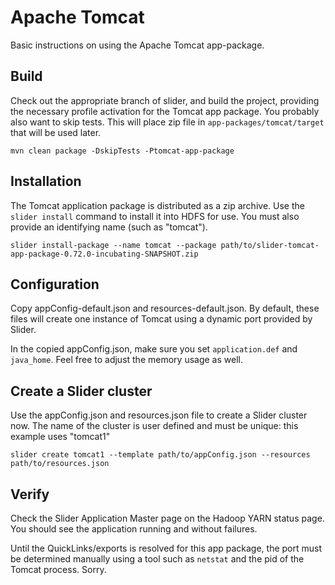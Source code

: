 <!---
   Licensed to the Apache Software Foundation (ASF) under one or more
   contributor license agreements.  See the NOTICE file distributed with
   this work for additional information regarding copyright ownership.
   The ASF licenses this file to You under the Apache License, Version 2.0
   (the "License"); you may not use this file except in compliance with
   the License.  You may obtain a copy of the License at

       http://www.apache.org/licenses/LICENSE-2.0

   Unless required by applicable law or agreed to in writing, software
   distributed under the License is distributed on an "AS IS" BASIS,
   WITHOUT WARRANTIES OR CONDITIONS OF ANY KIND, either express or implied.
   See the License for the specific language governing permissions and
   limitations under the License.
-->

# Apache Tomcat

Basic instructions on using the Apache Tomcat app-package.

## Build

Check out the appropriate branch of slider, and build the project, providing the
necessary profile activation for the Tomcat app package. You probably also
want to skip tests. This will place zip file in `app-packages/tomcat/target`
that will be used later.

`mvn clean package -DskipTests -Ptomcat-app-package`

## Installation

The Tomcat application package is distributed as a zip archive.
Use the `slider install` command to install it into HDFS for use.
You must also provide an identifying name (such as "tomcat").

`slider install-package --name tomcat --package path/to/slider-tomcat-app-package-0.72.0-incubating-SNAPSHOT.zip`

## Configuration

Copy appConfig-default.json and resources-default.json. By default, these files
will create one instance of Tomcat using a dynamic port provided by
Slider.

In the copied appConfig.json, make sure you set `application.def` and
`java_home`. Feel free to adjust the memory usage as well.


## Create a Slider cluster

Use the appConfig.json and resources.json file to create a Slider cluster now.
The name of the cluster is user defined and must be unique: this example uses "tomcat1"

`slider create tomcat1 --template path/to/appConfig.json --resources path/to/resources.json`

## Verify

Check the Slider Application Master page on the Hadoop YARN status page. You should see
the application running and without failures.

Until the QuickLinks/exports is resolved for this app package, the port must be determined manually
using a tool such as `netstat` and the pid of the Tomcat process. Sorry.
